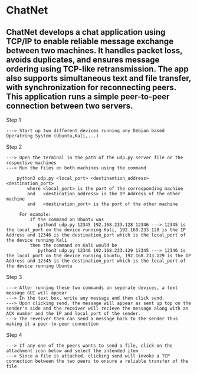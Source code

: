 # ChatNet
 ChatNet develops a chat application using TCP/IP to enable reliable message exchange between two machines. It handles packet loss, avoids duplicates, and ensures message ordering using TCP-like retransmission. The app also supports simultaneous text and file transfer, with synchronization for reconnecting peers.
This application runs a simple peer-to-peer connection between two servers.
----------------------------------------------------------------------------

Step 1

	---> Start up two different devices running any Debian based Operatring System (Ubuntu,Kali,...)
 
Step 2

	---> Open the terminal in the path of the udp.py server file on the respective machines
	---> Run the files on both machines using the command
 
		python3 udp.py <local_port> <destinantion_address> <destination_port>
			where <local_port> is the port of the corresponding machine
			and   <destination_address> is the IP Address of the other machine
			and   <destination_port> is the port of the other machine
   
	     For example:
			 If the command on Ubuntu was
				python3 udp.py 12345 192.168.233.128 12346 ---> 12345 is the local_port on the device running Kali, 192.168.233.128 is the IP Address and 12346 is the destination_port which is the local_port of the device running Kali
			 then the command on Kali would be
				python3 udp.py 12346 192.168.233.129 12345 ---> 12346 is the local_port on the device running Ubuntu, 192.168.233.129 is the IP Address and 12345 is the destination_port which is the local_port of the device running Ubuntu
    
Step 3

	---> After running these two commands on seperate devices, a text message GUI will appear
	---> In the text box, write any message and then click send.
	---> Upon clicking send, the message will appear as sent up top on the sender's side and the receiver will recieve the message along with an ACK number and the IP and local_port of the sender.
	---> The reveiver then can send a message back to the sender thus making it a peer-to-peer connection
 
Step 4

	---> If any one of the peers wants to send a file, click on the attachment icon below and select the intended item
	---> Since a file is attached, clicking send will invoke a TCP connection between the two peers to ensure a reliable transfer of the file

				
